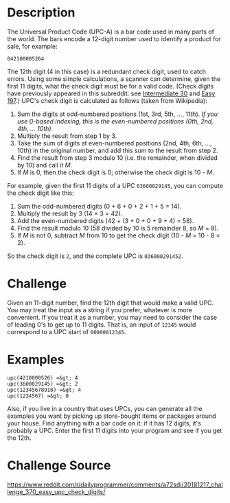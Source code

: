 # Description
The Universal Product Code (UPC-A) is a bar code used in many parts of the world. The bars encode a 12-digit number used to identify a product for sale, for example:

    042100005264

The 12th digit (4 in this case) is a redundant check digit, used to catch errors. Using some simple calculations, a scanner can determine, given the first 11 digits, what the check digit must be for a valid code. (Check digits have previously appeared in this subreddit: see [Intermediate 30](https://www.reddit.com/r/dailyprogrammer/comments/red6f/3262012_challenge_30_intermediate/) and [Easy 197](https://www.reddit.com/r/dailyprogrammer/comments/2s7ezp/20150112_challenge_197_easy_isbn_validator/).) UPC's check digit is calculated as follows (taken from Wikipedia):

1. Sum the digits at odd-numbered positions (1st, 3rd, 5th, ..., 11th). *If you use 0-based indexing, this is the even-numbered positions (0th, 2nd, 4th, ... 10th).*
2. Multiply the result from step 1 by 3.
3. Take the sum of digits at even-numbered positions (2nd, 4th, 6th, ..., 10th) in the original number, and add this sum to the result from step 2.
4. Find the result from step 3 modulo 10 (i.e. the remainder, when divided by 10) and call it *M*.
5. If *M* is 0, then the check digit is 0; otherwise the check digit is 10 - *M*.

For example, given the first 11 digits of a UPC `03600029145`, you can compute the check digit like this:

1. Sum the odd-numbered digits (0 + 6 + 0 + 2 + 1 + 5 = 14).
2. Multiply the result by 3 (14 × 3 = 42).
3. Add the even-numbered digits (42 + (3 + 0 + 0 + 9 + 4) = 58).
4. Find the result modulo 10 (58 divided by 10 is 5 remainder 8, so *M* = 8).
5. If *M* is not 0, subtract *M* from 10 to get the check digit (10 - *M* = 10 - 8 = 2).

So the check digit is `2`, and the complete UPC is `036000291452`.

# Challenge

Given an 11-digit number, find the 12th digit that would make a valid UPC. You may treat the input as a string if you prefer, whatever is more convenient. If you treat it as a number, you may need to consider the case of leading 0's to get up to 11 digits. That is, an input of `12345` would correspond to a UPC start of `00000012345`.

# Examples

    upc(4210000526) =&gt; 4
    upc(3600029145) =&gt; 2
    upc(12345678910) =&gt; 4
    upc(1234567) =&gt; 0

Also, if you live in a country that uses UPCs, you can generate all the examples you want by picking up store-bought items or packages around your house. Find anything with a bar code on it: if it has 12 digits, it's probably a UPC. Enter the first 11 digits into your program and see if you get the 12th.

# Challenge Source
https://www.reddit.com/r/dailyprogrammer/comments/a72sdj/20181217_challenge_370_easy_upc_check_digits/